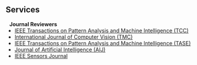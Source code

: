 ## Services

<h4 style="margin:0 10px 0;">Journal Reviewers</h4>

<ul style="margin:0 0 20px;">
  <li><a href="https://www.computer.org/csdl/journal/tp"><autocolor>IEEE Transactions on Pattern Analysis and Machine Intelligence (TCC)</autocolor></a></li>
  <li><a href="https://www.springer.com/journal/11263"><autocolor>International Journal of Computer Vision (TMC)</autocolor></a></li>
  <li><a href="https://www.computer.org/csdl/journal/tp"><autocolor>IEEE Transactions on Pattern Analysis and Machine Intelligence (TASE)</autocolor></a></li>
  <li><a href="https://www.springer.com/journal/11263"><autocolor>Journal of Artificial Intelligence (AIJ)</autocolor></a></li>
  <li><a href="https://www.springer.com/journal/11263"><autocolor>IEEE Sensors Journal</autocolor></a></li>
</ul>


